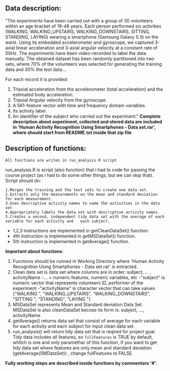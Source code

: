 Data description:
----------------------------------------
"The experiments have been carried out with a group of 30 volunteers within an age bracket of 19-48 years. Each person performed six activities (WALKING, WALKING_UPSTAIRS, WALKING_DOWNSTAIRS, SITTING, STANDING, LAYING) wearing a smartphone (Samsung Galaxy S II) on the waist. Using its embedded accelerometer and gyroscope, we captured 3-axial linear acceleration and 3-axial angular velocity at a constant rate of 50Hz. The experiments have been video-recorded to label the data manually. The obtained dataset has been randomly partitioned into two sets, where 70% of the volunteers was selected for generating the training data and 30% the test data... 

For each record it is provided:
1. Triaxial acceleration from the accelerometer (total acceleration) and the estimated body acceleration.
2. Triaxial Angular velocity from the gyroscope. 
3. A 561-feature vector with time and frequency domain variables. 
4. Its activity label. 
5. An identifier of the subject who carried out the experiment."
**Complete description about experiment, collected and stored data are included in 'Human Activity Recognition Using Smartphones - Data set.rar', where should start from README.txt inside that zip file**

Description of functions:
-------------------------
`All functions are writen in run_analysis.R script`

run_analysis.R is script (also function) that i had to code for passing the course project (as i had to do some other things, but we can skip that). Script should do: 

    1.Merges the training and the test sets to create one data set.
    2.Extracts only the measurements on the mean and standard deviation for each measurement. 
    3.Uses descriptive activity names to name the activities in the data set
    4.Appropriately labels the data set with descriptive activity names. 
    5.Creates a second, independent tidy data set with the average of each variable for each activity and 	each subject. 

- 1,2,3 instructions are implemented in getCleanDataSet() function.
- 4th instruction is implemented in getMSDataSet() function.
- 5th instruction is implemented in getAverage() function.

**Important about functions:**
1. Functions should be runned in Working Directory where 'Human Activity Recognition Using Smartphones - Data set.rar' is extracted.
2. Clean data set is data set where columns are in order: subject, ... , activityName 
-... = numeric features, numeric variables, etc
-"subject" is numeric vector that represents volunteers ID, performer of the experiment
-"activityName" is character vector that can take values {"WALKING
", "WALKING_UPSTAIRS",
 "WALKING_DOWNSTAIRS",
 "SITTING
", "STANDING",
 "LAYING
"}
3. MSDataSet represents  Mean and Standard deviation Data Set. MSDataSet is also cleanDataSet becose its form is: subject, ..., activityName
4. getAverage() returns data set that consist of average for each variable for each activity and each subject for input clean data set.
5. run_analysis() will return tidy data set that is reqired for project goal. Tidy data includes all features, so `fullFeatures` is TRUE by default, whitch is one and only paramethar of this function, if you want to get tidy data set where features are only mean and standard deviation (getAverage(SMDataSet)) , change fullFeatures to FALSE.

**Fully working steps are described inside functions by commentars '#'.**